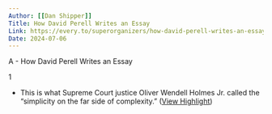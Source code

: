 ```yaml
---
Author: [[Dan Shipper]]
Title: How David Perell Writes an Essay
Link: https://every.to/superorganizers/how-david-perell-writes-an-essay-7499268b-86cd-4d58-9ff0-8ec641506c5f
Date: 2024-07-06
---
```

A - How David Perell Writes an Essay

1
- This is what Supreme Court justice Oliver Wendell Holmes Jr. called the “simplicity on the far side of complexity.” ([View Highlight](https://read.readwise.io/read/01hhjarvehn1k6wrrndjspsjbr))
